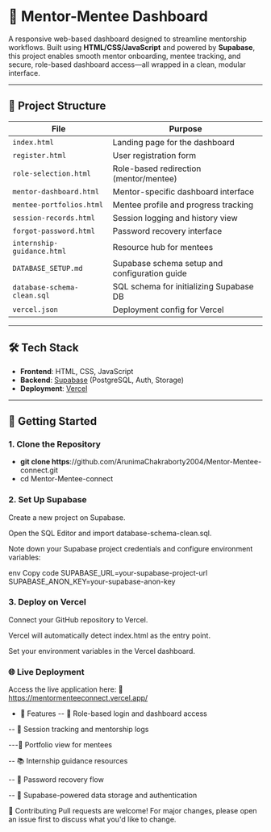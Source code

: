 # 👥 Mentor-Mentee Dashboard

A responsive web-based dashboard designed to streamline mentorship workflows. Built using **HTML/CSS/JavaScript** and powered by **Supabase**, this project enables smooth mentor onboarding, mentee tracking, and secure, role-based dashboard access—all wrapped in a clean, modular interface.

---

## 📁 Project Structure

| File                          | Purpose                                      |
|------------------------------|----------------------------------------------|
| `index.html`                 | Landing page for the dashboard               |
| `register.html`              | User registration form                       |
| `role-selection.html`        | Role-based redirection (mentor/mentee)       |
| `mentor-dashboard.html`      | Mentor-specific dashboard interface          |
| `mentee-portfolios.html`     | Mentee profile and progress tracking         |
| `session-records.html`       | Session logging and history view             |
| `forgot-password.html`       | Password recovery interface                  |
| `internship-guidance.html`   | Resource hub for mentees                     |
| `DATABASE_SETUP.md`          | Supabase schema setup and configuration guide|
| `database-schema-clean.sql` | SQL schema for initializing Supabase DB      |
| `vercel.json`                | Deployment config for Vercel                 |

---

## 🛠️ Tech Stack

- **Frontend**: HTML, CSS, JavaScript  
- **Backend**: [Supabase](https://supabase.com) (PostgreSQL, Auth, Storage)  
- **Deployment**: [Vercel](https://vercel.com)

---

## 🚀 Getting Started

### 1. Clone the Repository

- **git clone https**://github.com/ArunimaChakraborty2004/Mentor-Mentee-connect.git
- cd Mentor-Mentee-connect


### 2. Set Up Supabase
Create a new project on Supabase.

Open the SQL Editor and import database-schema-clean.sql.

Note down your Supabase project credentials and configure environment variables:

env
Copy code
SUPABASE_URL=your-supabase-project-url
SUPABASE_ANON_KEY=your-supabase-anon-key
### 3. Deploy on Vercel
Connect your GitHub repository to Vercel.

Vercel will automatically detect index.html as the entry point.

Set your environment variables in the Vercel dashboard.
### 🌐 Live Deployment
Access the live application here: 🔗 https://mentormenteeconnect.vercel.app/
- 🔐 Features
-- 🔑 Role-based login and dashboard access

-- 📝 Session tracking and mentorship logs

---📂 Portfolio view for mentees

-- 📚 Internship guidance resources

-- 🔄 Password recovery flow

-- 🧠 Supabase-powered data storage and authentication


🤝 Contributing
Pull requests are welcome! For major changes, please open an issue first to discuss what you'd like to change.


